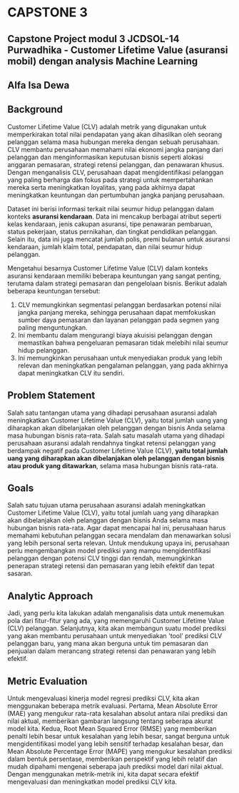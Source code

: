 # **CAPSTONE 3**

## Capstone Project modul 3 JCDSOL-14 Purwadhika - Customer Lifetime Value (asuransi mobil) dengan analysis Machine Learning
## Alfa Isa Dewa


## **Background**

Customer Lifetime Value (CLV) adalah metrik yang digunakan untuk memperkirakan total nilai pendapatan yang akan dihasilkan oleh seorang pelanggan selama masa hubungan mereka dengan sebuah perusahaan. CLV membantu perusahaan memahami nilai ekonomi jangka panjang dari pelanggan dan menginformasikan keputusan bisnis seperti alokasi anggaran pemasaran, strategi retensi pelanggan, dan penawaran khusus. Dengan menganalisis CLV, perusahaan dapat mengidentifikasi pelanggan yang paling berharga dan fokus pada strategi untuk mempertahankan mereka serta meningkatkan loyalitas, yang pada akhirnya dapat meningkatkan keuntungan dan pertumbuhan jangka panjang perusahaan.

Dataset ini berisi informasi terkait nilai seumur hidup pelanggan dalam konteks **asuransi kendaraan**. Data ini mencakup berbagai atribut seperti kelas kendaraan, jenis cakupan asuransi, tipe penawaran pembaruan, status pekerjaan, status pernikahan, dan tingkat pendidikan pelanggan. Selain itu, data ini juga mencatat jumlah polis, premi bulanan untuk asuransi kendaraan, jumlah klaim total, pendapatan, dan nilai seumur hidup pelanggan.

Mengetahui besarnya Customer Lifetime Value (CLV) dalam konteks asuransi kendaraan memiliki beberapa keuntungan yang sangat penting, terutama dalam strategi pemasaran dan pengelolaan bisnis. Berikut adalah beberapa keuntungan tersebut:
1. CLV memungkinkan segmentasi pelanggan berdasarkan potensi nilai jangka panjang mereka, sehingga perusahaan dapat memfokuskan sumber daya pemasaran dan layanan pelanggan pada segmen yang paling menguntungkan.
2. Ini membantu dalam mengurangi biaya akuisisi pelanggan dengan memastikan bahwa pengeluaran pemasaran tidak melebihi nilai seumur hidup pelanggan.
3. Ini memungkinkan perusahaan untuk menyediakan produk yang lebih relevan dan meningkatkan pengalaman pelanggan, yang pada akhirnya dapat meningkatkan CLV itu sendiri.

## Problem Statement

Salah satu tantangan utama yang dihadapi perusahaan asuransi adalah meningkatkan Customer Lifetime Value (CLV), yaitu total jumlah uang yang diharapkan akan dibelanjakan oleh pelanggan dengan bisnis Anda selama masa hubungan bisnis rata-rata. 
Salah satu masalah utama yang dihadapi perusahaan asuransi adalah rendahnya tingkat retensi pelanggan yang berdampak negatif pada Customer Lifetime Value (CLV), **yaitu total jumlah uang yang diharapkan akan dibelanjakan oleh pelanggan dengan bisnis atau produk yang ditawarkan**, selama masa hubungan bisnis rata-rata.


## Goals

Salah satu tujuan utama perusahaan asuransi adalah meningkatkan Customer Lifetime Value (CLV), yaitu total jumlah uang yang diharapkan akan dibelanjakan oleh pelanggan dengan bisnis Anda selama masa hubungan bisnis rata-rata. Agar dapat mencapai hal ini, perusahaan harus memahami kebutuhan pelanggan secara mendalam dan menawarkan solusi yang lebih personal serta relevan. Untuk mendukung upaya ini, perusahaan perlu mengembangkan model prediksi yang mampu mengidentifikasi pelanggan dengan potensi CLV tinggi dan rendah, memungkinkan penerapan strategi retensi dan pemasaran yang lebih efektif dan tepat sasaran.

## Analytic Approach

Jadi, yang perlu kita lakukan adalah menganalisis data untuk menemukan pola dari fitur-fitur yang ada, yang memengaruhi Customer Lifetime Value (CLV) pelanggan. Selanjutnya, kita akan membangun suatu model prediksi yang akan membantu perusahaan untuk menyediakan 'tool' prediksi CLV pelanggan baru, yang mana akan berguna untuk tim pemasaran dan penjualan dalam merancang strategi retensi dan penawaran yang lebih efektif.

## Metric Evaluation

Untuk mengevaluasi kinerja model regresi prediksi CLV, kita akan menggunakan beberapa metrik evaluasi. Pertama, Mean Absolute Error (MAE) yang mengukur rata-rata kesalahan absolut antara nilai prediksi dan nilai aktual, memberikan gambaran langsung tentang seberapa akurat model kita. Kedua, Root Mean Squared Error (RMSE) yang memberikan penalti lebih besar untuk kesalahan yang lebih besar, sangat berguna untuk mengidentifikasi model yang lebih sensitif terhadap kesalahan besar, dan Mean Absolute Percentage Error (MAPE) yang mengukur kesalahan prediksi dalam bentuk persentase, memberikan perspektif yang lebih relatif dan mudah dipahami mengenai seberapa jauh prediksi model dari nilai aktual. Dengan menggunakan metrik-metrik ini, kita dapat secara efektif mengevaluasi dan meningkatkan model prediksi CLV kita.
